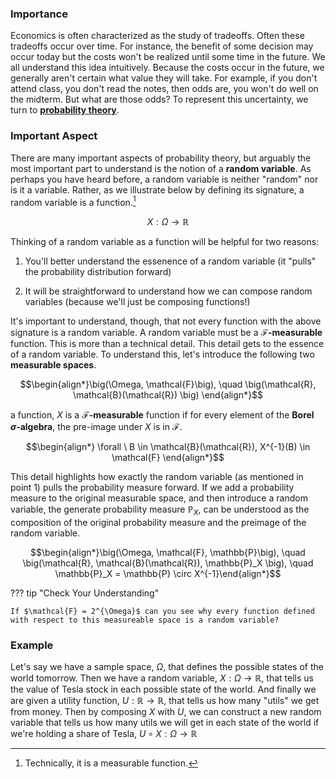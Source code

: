 
### **Importance**

Economics is often characterized as the study of tradeoffs. Often these tradeoffs occur over time. For instance, the benefit of some decision may occur today but the costs won't be realized until some time in the future. We all understand this idea intuitively. Because the costs occur in the future, we generally aren't certain what value they will take. For example, if you don't attend class, you don't read the notes, then odds are, you won't do well on the midterm. But what are those odds? To represent this uncertainty, we turn to **[probability theory](./../../math/probability_intro.md)**. 



### **Important Aspect**

There are many important aspects of probability theory, but arguably the most important part to understand is the notion of a **random variable**. As perhaps you have heard before, a random variable is neither "random" nor is it a variable. Rather, as we illustrate below by defining its signature, a random variable is a function.[^1]

$$X: \Omega \to \mathbb{R}$$

Thinking of a random variable as a function will be helpful for two reasons: 

1) You'll better understand the essenence of a random variable (it "pulls" the probability distribution forward)

2) It will be straightforward to understand how we can compose random variables (because we'll just be composing functions!)

It's important to understand, though, that not every function with the above signature is a random variable. A random variable must be a **$\mathcal{F}$-measurable** function. This is more than a technical detail. This detail gets to the essence of a random variable. To understand this, let's introduce the following two **measurable spaces**. 

$$\begin{align*}\big(\Omega, \mathcal{F}\big),  \quad \big(\mathcal{R}, \mathcal{B}(\mathcal{R}) \big) \end{align*}$$

a function, $X$ is a **$\mathcal{F}$-measurable** function if for every element of the **Borel $\sigma$-algebra**, the pre-image under $X$ is in $\mathcal{F}$.

$$\begin{align*} \forall \ B \in \mathcal{B}(\mathcal{R}), X^{-1}(B) \in \mathcal{F} \end{align*}$$

This detail highlights how exactly the random variable (as mentioned in point 1) pulls the probability measure forward. If we add a probability measure to the original measurable space, and then introduce a random variable, the generate probability measure $\mathbb{P}_X$, can be understood as the composition of the original probability measure and the preimage of the random variable.

$$\begin{align*}\big(\Omega, \mathcal{F}, \mathbb{P}\big),  \quad \big(\mathcal{R}, \mathcal{B}(\mathcal{R}), \mathbb{P}_X \big), \quad \mathbb{P}_X = \mathbb{P} \circ X^{-1}\end{align*}$$

??? tip "Check Your Understanding"

    If $\mathcal{F} = 2^{\Omega}$ can you see why every function defined with respect to this measureable space is a random variable?

### **Example**

Let's say we have a sample space, $\Omega$, that defines the possible states of the world tomorrow. Then we have a random variable, $X: \Omega \to \mathbb{R}$, that tells us the value of Tesla stock in each possible state of the world. And finally we are given a utility function, $U: \mathbb{R} \to \mathbb{R}$, that tells us how many "utils" we get from money. Then by composing $X$ with $U$, we can construct a new random variable that tells us how many utils we will get in each state of the world if we're holding a share of Tesla, $U \circ X : \Omega \to \mathbb{R}$


[^1]: Technically, it is a measurable function.

[^2]: I'm not sure what the fraction of 




<!-- Expected cash flow with risk-adjusted discounted rate:
$$\begin{align*} \sum _{t=1}^{\infty} \frac{ \mathbb{E}[X_t]}{1 + r_{ta}} \end{align*}$$

Certainty Equivalence with risk-free discounted rate:
$$\begin{align*} \sum _{t=1}^{\infty} \frac{ \text{CE}(X_t)}{1 + r_t} \end{align*}$$ -->

